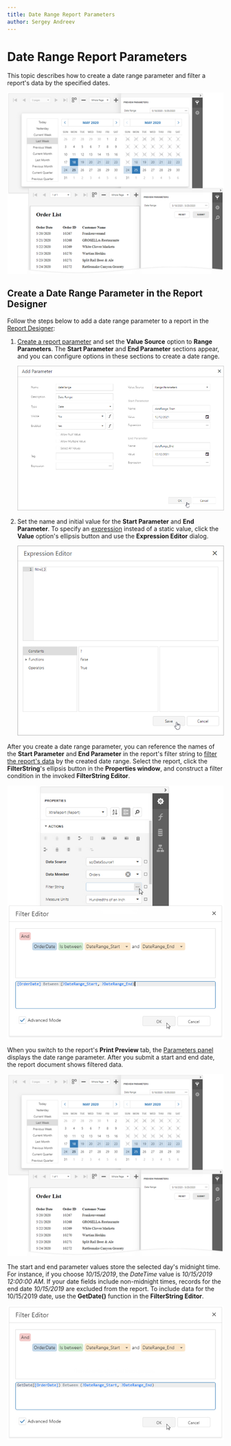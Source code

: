 ```yaml
---
title: Date Range Report Parameters
author: Sergey Andreev
---
```


# Date Range Report Parameters

This topic describes how to create a date range parameter and filter a report's data by the specified dates.

![A date range parameter's editor in Preview](../../../images/eurd-web-date-ranges-parameters-panel.png)

## Create a Date Range Parameter in the Report Designer

Follow the steps below to add a date range parameter to a report in the [Report Designer](../first-look-at-the-report-designer.md):

1. [Create a report parameter](create-a-report-parameter.md) and set the **Value Source** option to **Range Parameters**. The **Start Parameter** and **End Parameter** sections appear, and you can configure options in these sections to create a date range.

    ![add-parameter-dialog](../../../images/use-date-ranges-design-add-param-dialog.png)

2. Set the name and initial value for the **Start Parameter** and **End Parameter**. To specify an [expression](../use-expressions.md) instead of a static value, click the **Value** option's ellipsis button and use the **Expression Editor** dialog.

    ![value-expression](../../../images/use-date-ranges-design-value-expression.png)

After you create a date range parameter, you can reference the names of the **Start Parameter** and **End Parameter** in the report's filter string to [filter the report's data](../shape-report-data/filter-data/filter-data-at-the-report-level.md) by the created date range. Select the report, click the **FilterString**'s ellipsis button in the **Properties window**, and construct a filter condition in the invoked **FilterString Editor**.

![filterstring](../../../images/eurd-web-date-ranges-filterstring.png)

When you switch to the report's **Print Preview** tab, the [Parameters panel](parameters-panel.md) displays the date range parameter. After you submit a start and end date, the report document shows filtered data.

![A date range parameter's editor in Preview](../../../images/eurd-web-date-ranges-parameters-panel.png)

The start and end parameter values store the selected day's midnight time. For instance, if you choose _10/15/2019_, the *DateTime* value is _10/15/2019 12:00:00 AM_. If your date fields include non-midnight times, records for the end date _10/15/2019_ are excluded from the report. To include data for the 10/15/2019 date, use the **GetDate()** function in the **FilterString Editor**.  

![Filter String - GetDate](../../../images/eurd-web-date-ranges-filterstring-getdate.png)
